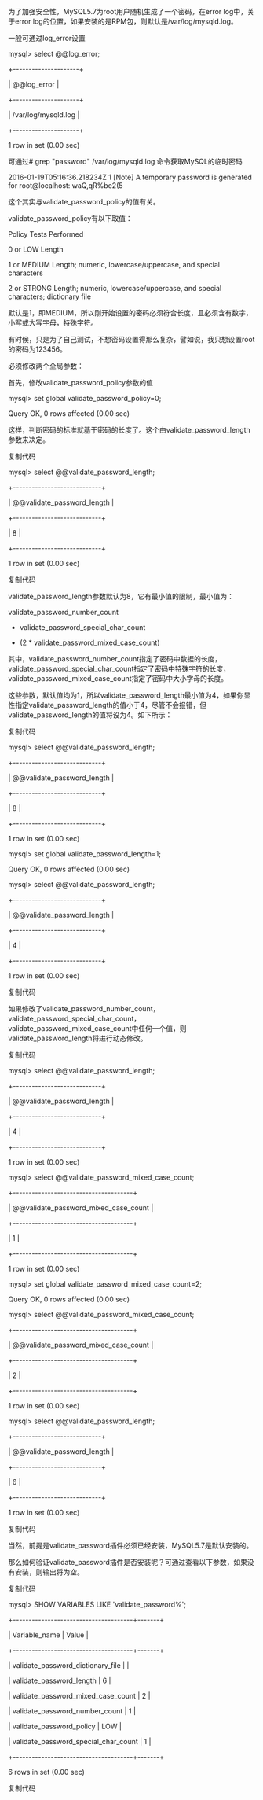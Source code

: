 为了加强安全性，MySQL5.7为root用户随机生成了一个密码，在error log中，关于error log的位置，如果安装的是RPM包，则默认是/var/log/mysqld.log。

一般可通过log\_error设置

mysql&gt; select @@log\_error;

+---------------------+

\| @@log\_error         \|

+---------------------+

\| /var/log/mysqld.log \|

+---------------------+

1 row in set \(0.00 sec\)

可通过\# grep "password" /var/log/mysqld.log 命令获取MySQL的临时密码

2016-01-19T05:16:36.218234Z 1 \[Note\] A temporary password is generated for root@localhost: waQ,qR%be2\(5

这个其实与validate\_password\_policy的值有关。



validate\_password\_policy有以下取值：



Policy	Tests Performed

0 or LOW	Length

1 or MEDIUM	Length; numeric, lowercase/uppercase, and special characters

2 or STRONG	Length; numeric, lowercase/uppercase, and special characters; dictionary file

默认是1，即MEDIUM，所以刚开始设置的密码必须符合长度，且必须含有数字，小写或大写字母，特殊字符。



有时候，只是为了自己测试，不想密码设置得那么复杂，譬如说，我只想设置root的密码为123456。



必须修改两个全局参数：



首先，修改validate\_password\_policy参数的值



mysql&gt; set global validate\_password\_policy=0;

Query OK, 0 rows affected \(0.00 sec\)

这样，判断密码的标准就基于密码的长度了。这个由validate\_password\_length参数来决定。



复制代码

mysql&gt; select @@validate\_password\_length;

+----------------------------+

\| @@validate\_password\_length \|

+----------------------------+

\|                          8 \|

+----------------------------+

1 row in set \(0.00 sec\)

复制代码

validate\_password\_length参数默认为8，它有最小值的限制，最小值为：



validate\_password\_number\_count

+ validate\_password\_special\_char\_count

+ \(2 \* validate\_password\_mixed\_case\_count\)

其中，validate\_password\_number\_count指定了密码中数据的长度，validate\_password\_special\_char\_count指定了密码中特殊字符的长度，validate\_password\_mixed\_case\_count指定了密码中大小字母的长度。



这些参数，默认值均为1，所以validate\_password\_length最小值为4，如果你显性指定validate\_password\_length的值小于4，尽管不会报错，但validate\_password\_length的值将设为4。如下所示：



复制代码

mysql&gt; select @@validate\_password\_length;

+----------------------------+

\| @@validate\_password\_length \|

+----------------------------+

\|                          8 \|

+----------------------------+

1 row in set \(0.00 sec\)



mysql&gt; set global validate\_password\_length=1;

Query OK, 0 rows affected \(0.00 sec\)



mysql&gt; select @@validate\_password\_length;

+----------------------------+

\| @@validate\_password\_length \|

+----------------------------+

\|                          4 \|

+----------------------------+

1 row in set \(0.00 sec\)

复制代码

如果修改了validate\_password\_number\_count，validate\_password\_special\_char\_count，validate\_password\_mixed\_case\_count中任何一个值，则validate\_password\_length将进行动态修改。



复制代码

mysql&gt; select @@validate\_password\_length;

+----------------------------+

\| @@validate\_password\_length \|

+----------------------------+

\|                          4 \|

+----------------------------+

1 row in set \(0.00 sec\)



mysql&gt; select @@validate\_password\_mixed\_case\_count;

+--------------------------------------+

\| @@validate\_password\_mixed\_case\_count \|

+--------------------------------------+

\|                                    1 \|

+--------------------------------------+

1 row in set \(0.00 sec\)



mysql&gt; set global validate\_password\_mixed\_case\_count=2;

Query OK, 0 rows affected \(0.00 sec\)



mysql&gt; select @@validate\_password\_mixed\_case\_count;

+--------------------------------------+

\| @@validate\_password\_mixed\_case\_count \|

+--------------------------------------+

\|                                    2 \|

+--------------------------------------+

1 row in set \(0.00 sec\)



mysql&gt; select @@validate\_password\_length;

+----------------------------+

\| @@validate\_password\_length \|

+----------------------------+

\|                          6 \|

+----------------------------+

1 row in set \(0.00 sec\)

复制代码

当然，前提是validate\_password插件必须已经安装，MySQL5.7是默认安装的。



那么如何验证validate\_password插件是否安装呢？可通过查看以下参数，如果没有安装，则输出将为空。



复制代码

mysql&gt; SHOW VARIABLES LIKE 'validate\_password%';

+--------------------------------------+-------+

\| Variable\_name                        \| Value \|

+--------------------------------------+-------+

\| validate\_password\_dictionary\_file    \|       \|

\| validate\_password\_length             \| 6     \|

\| validate\_password\_mixed\_case\_count   \| 2     \|

\| validate\_password\_number\_count       \| 1     \|

\| validate\_password\_policy             \| LOW   \|

\| validate\_password\_special\_char\_count \| 1     \|

+--------------------------------------+-------+

6 rows in set \(0.00 sec\)

复制代码

